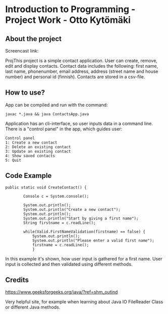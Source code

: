 # Introduction to Programming - Project Work - Otto Kytömäki

## About the project

Screencast link:

ProjThis project is a simple contact application. User can create, remove, edit and display contacts. Contact data includes the following: first name, last name, phonenumber, email address, address (street name and house number) and personal id (finnish). Contacts are stored in a csv-file.  


## How to use?

App can be compiled and run with the command:
``` 
javac *.java && java ContactsApp.java 
```

Application has an cli-interface, so user inputs data in a command line. There is a "control panel" in the app, which guides user:

```
Control panel
1: Create a new contact
2: Delete an existing contact
3: Update an existing contact
4: Show saved contacts
5: Quit
```


## Code Example

```
public static void CreateContact() {
        
        Console c = System.console();

        System.out.println();
        System.out.println("Create a new contact");
        System.out.println();
        System.out.println("Start by giving a first name");
        String firstname = c.readLine();

        while(Valid.FirstNameValidation(firstname) == false) {
            System.out.println();
            System.out.println("Please enter a valid first name");
            firstname = c.readLine();
            }
```

In this example it's shown, how user input is gathered for a first name. User input is collected and then validated using different methods.

## Credits

https://www.geeksforgeeks.org/java/?ref=shm_outind

Very helpful site, for example when learning about Java IO FileReader Class or different Java methods.


